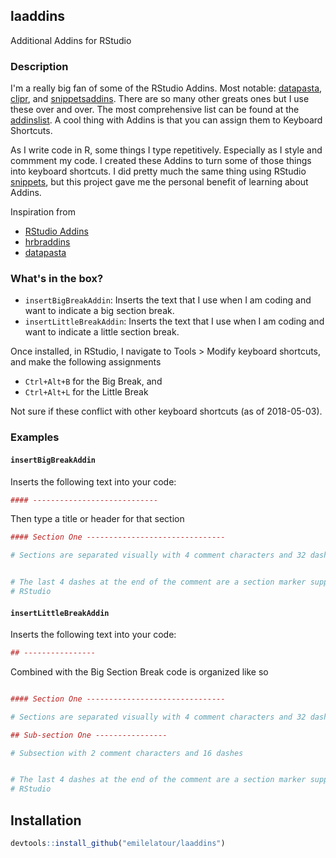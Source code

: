 
laaddins
--------

Additional Addins for RStudio

### Description

I'm a really big fan of some of the RStudio Addins. Most notable: [datapasta](https://github.com/MilesMcBain/datapasta), [clipr](https://github.com/daattali/addinslist), and [snippetsaddins](https://github.com/sfr/RStudio-Addin-Snippets). There are so many other greats ones but I use these over and over. The most comprehensive list can be found at the [addinslist](https://github.com/daattali/addinslist). A cool thing with Addins is that you can assign them to Keyboard Shortcuts.

As I write code in R, some things I type repetitively. Especially as I style and commment my code. I created these Addins to turn some of those things into keyboard shortcuts. I did pretty much the same thing using RStudio [snippets](https://support.rstudio.com/hc/en-us/articles/204463668-Code-Snippets), but this project gave me the personal benefit of learning about Addins.

Inspiration from

-   [RStudio Addins](https://github.com/rstudio/addinexamples)
-   [hrbraddins](https://github.com/hrbrmstr/hrbraddins)
-   [datapasta](https://github.com/MilesMcBain/datapasta)

### What's in the box?

-   `insertBigBreakAddin`: Inserts the text that I use when I am coding and want to indicate a big section break.
-   `insertLittleBreakAddin`: Inserts the text that I use when I am coding and want to indicate a little section break.

Once installed, in RStudio, I navigate to Tools &gt; Modify keyboard shortcuts, and make the following assignments

-   `Ctrl+Alt+B` for the Big Break, and
-   `Ctrl+Alt+L` for the Little Break

Not sure if these conflict with other keyboard shortcuts (as of 2018-05-03).

### Examples

#### `insertBigBreakAddin`

Inserts the following text into your code:

``` r
#### ----------------------------
```

Then type a title or header for that section

``` r
#### Section One -------------------------------

# Sections are separated visually with 4 comment characters and 32 dashes


# The last 4 dashes at the end of the comment are a section marker supported by
# RStudio
```

#### `insertLittleBreakAddin`

Inserts the following text into your code:

``` r
## ---------------- 
```

Combined with the Big Section Break code is organized like so

``` r

#### Section One -------------------------------

# Sections are separated visually with 4 comment characters and 32 dashes

## Sub-section One ----------------

# Subsection with 2 comment characters and 16 dashes


# The last 4 dashes at the end of the comment are a section marker supported by
# RStudio
```

Installation
------------

``` r
devtools::install_github("emilelatour/laaddins")
```
